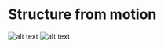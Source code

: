 # Structure from motion
![alt text](https://user-images.githubusercontent.com/64839751/120065258-a5796a80-c070-11eb-9234-85c1a6188570.png)
![alt text](https://user-images.githubusercontent.com/64839751/120380459-7ccbcc00-c321-11eb-92d1-76a89fdb3689.png)
